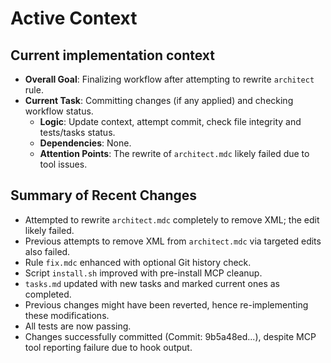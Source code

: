 # Active Context

## Current implementation context
- **Overall Goal**: Finalizing workflow after attempting to rewrite `architect` rule.
- **Current Task**: Committing changes (if any applied) and checking workflow status.
  - **Logic**: Update context, attempt commit, check file integrity and tests/tasks status.
  - **Dependencies**: None.
  - **Attention Points**: The rewrite of `architect.mdc` likely failed due to tool issues.

## Summary of Recent Changes
- Attempted to rewrite `architect.mdc` completely to remove XML; the edit likely failed.
- Previous attempts to remove XML from `architect.mdc` via targeted edits also failed.
- Rule `fix.mdc` enhanced with optional Git history check.
- Script `install.sh` improved with pre-install MCP cleanup.
- `tasks.md` updated with new tasks and marked current ones as completed.
- Previous changes might have been reverted, hence re-implementing these modifications.
- All tests are now passing.
- Changes successfully committed (Commit: 9b5a48ed...), despite MCP tool reporting failure due to hook output.
